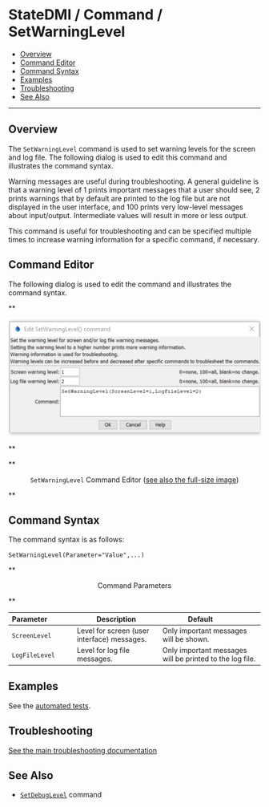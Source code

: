 # StateDMI / Command / SetWarningLevel #

* [Overview](#overview)
* [Command Editor](#command-editor)
* [Command Syntax](#command-syntax)
* [Examples](#examples)
* [Troubleshooting](#troubleshooting)
* [See Also](#see-also)

-------------------------

## Overview ##

The `SetWarningLevel` command
is used to set warning levels for the screen and log file.  The following dialog is used to edit this command and illustrates the command syntax.

Warning messages are useful during troubleshooting.
A general guideline is that a warning level of 1 prints important messages that a user should see,
2 prints warnings that by default are printed to the log file but are not displayed in the user interface,
and 100 prints very low-level messages about input/output.  Intermediate values will result in more or less output.

This command is useful for troubleshooting and can be specified multiple times to increase warning information for a specific command, if necessary.

## Command Editor ##

The following dialog is used to edit the command and illustrates the command syntax.

**<p style="text-align: center;">
![SetWarningLevel command editor](SetWarningLevel.png)
</p>**

**<p style="text-align: center;">
`SetWarningLevel` Command Editor (<a href="../SetWarningLevel.png">see also the full-size image</a>)
</p>**

## Command Syntax ##

The command syntax is as follows:

```text
SetWarningLevel(Parameter="Value",...)
```
**<p style="text-align: center;">
Command Parameters
</p>**

| **Parameter**&nbsp;&nbsp;&nbsp;&nbsp;&nbsp;&nbsp;&nbsp;&nbsp;&nbsp;&nbsp;&nbsp;&nbsp; | **Description** | **Default**&nbsp;&nbsp;&nbsp;&nbsp;&nbsp;&nbsp;&nbsp;&nbsp;&nbsp;&nbsp; |
| --------------|-----------------|----------------- |
|`ScreenLevel`| Level for screen (user interface) messages.| Only important messages will be shown.|
|`LogFileLevel`| Level for log file messages. | Only important messages will be printed to the log file.|

## Examples ##

See the [automated tests](https://github.com/OpenCDSS/cdss-app-statedmi-test/tree/master/test/regression/commands/SetWarningLevel).

## Troubleshooting ##

[See the main troubleshooting documentation](../../troubleshooting/troubleshooting.md)

## See Also ##

* [`SetDebugLevel`](../SetDebugLevel/SetDebugLevel.md) command
